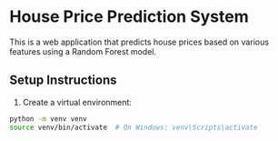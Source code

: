 # House Price Prediction System

This is a web application that predicts house prices based on various features using a Random Forest model.

## Setup Instructions

1. Create a virtual environment:
```bash
python -m venv venv
source venv/bin/activate  # On Windows: venv\Scripts\activate